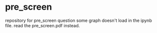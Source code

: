 # pre_screen
repository for pre_screen question
some graph doesn't load in the ipynb file. read the pre_screen.pdf instead.
